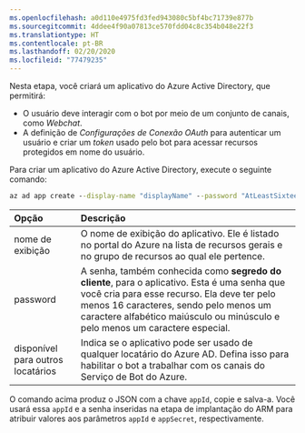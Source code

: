 ```yaml
---
ms.openlocfilehash: a0d110e4975fd3fed943080c5bf4bc71739e877b
ms.sourcegitcommit: 4ddee4f90a07813ce570fdd04c8c354b048e22f3
ms.translationtype: HT
ms.contentlocale: pt-BR
ms.lasthandoff: 02/20/2020
ms.locfileid: "77479235"
---
```

Nesta etapa, você criará um aplicativo do Azure Active Directory, que permitirá:

- O usuário deve interagir com o bot por meio de um conjunto de canais, como *Webchat*.
- A definição de *Configurações de Conexão OAuth* para autenticar um usuário e criar um *token* usado pelo bot para acessar recursos protegidos em nome do usuário.

Para criar um aplicativo do Azure Active Directory, execute o seguinte comando:

```cmd
az ad app create --display-name "displayName" --password "AtLeastSixteenCharacters_0" --available-to-other-tenants
```

| Opção   | Descrição |
|:---------|:------------|
| nome de exibição | O nome de exibição do aplicativo. Ele é listado no portal do Azure na lista de recursos gerais e no grupo de recursos ao qual ele pertence.|
| password | A senha, também conhecida como **segredo do cliente**, para o aplicativo. Esta é uma senha que você cria para esse recurso. Ela deve ter pelo menos 16 caracteres, sendo pelo menos um caractere alfabético maiúsculo ou minúsculo e pelo menos um caractere especial.|
| disponível para outros locatários| Indica se o aplicativo pode ser usado de qualquer locatário do Azure AD. Defina isso para habilitar o bot a trabalhar com os canais do Serviço de Bot do Azure.|

O comando acima produz o JSON com a chave `appId`, copie e salva-a.
Você usará essa `appId` e a senha inseridas na etapa de implantação do ARM para atribuir valores aos parâmetros `appId` e `appSecret`, respectivamente.
